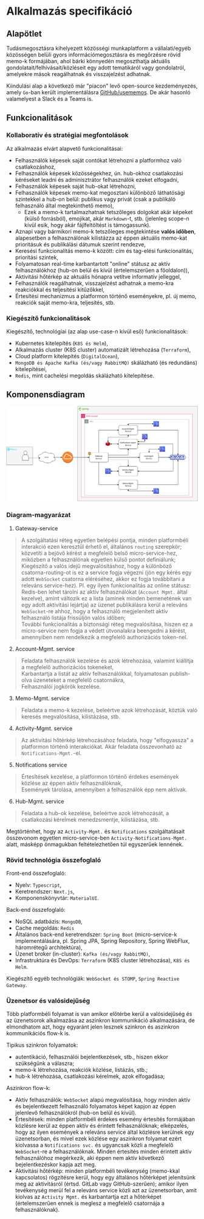 # Alkalmazás specifikáció

## Alapötlet

Tudásmegosztásra kihelyezett közösségi munkaplatform a vállalati/egyéb közösségen belüli gyors információmegosztásra és megőrzésre rövid memo-k formájában, ahol bárki könnyedén megoszthatja aktuális gondolatait/felhívásait/közléseit egy adott tematikáról vagy gondolatról, amelyekre mások reagálhatnak és visszajelzést adhatnak.

Kiindulási alap a következő már "piacon" levő open-source kezdeményezés, amely `Go`-ban került implementálásra [GitHub/usememos](https://github.com/usememos/memos). De akár hasonló valamelyest a Slack és a Teams is.

## Funkcionalitások

### Kollaboratív és stratégiai megfontolások

Az alkalmazás elvárt alapvető funkcionalitásai:

- Felhasználók képesek saját contókat létrehozni a platformhoz való csatlakozáshoz,
- Felhasználók képesek közösségekhez, ún. hub-okhoz csatlakozási kéréseket leadni és adminisztrátor felhasználók ezeket elfogadni,
- Felhasználók képesek saját hub-okat létrehozni,
- Felhasználók képesek memo-kat megosztani különböző láthatósági szintekkel a hub-on belül: publikus vagy privát (csak a publikáló felhasználó által megtekinthető memo),
  - Ezek a memo-k tartalmazhatnak tetszőleges dolgokat akár képeket (külső forrásból), emojikat, akár `Markdown`-t, stb. (jelenleg scope-n kívül esik, hogy akár fájlfeltöltést is támogassunk).
- Aznapi vagy bármikori memo-k tetszőleges megtekintése **valós időben**, alapesetben a felhasználónak kilistázza az éppen aktuális memo-kat prioritásuk és publikálási dátumuk szerint rendezve,
- Keresési funkcionalitás memo-k között: cím és tag-elési funkcionalitás, prioritási szintek,
- Folyamatosan real-time karbantartott "online" státusz az aktív felhasználókhoz (hub-on belül és kívül (értelemszerűen a főoldalon)),
- Aktivitási hőtérkép az aktuális hónapra vetítve informatív jelleggel,
- Felhasználók reagálhatnak, visszajelzést adhatnak a memo-kra reakciókkal és teljesítési kitűzőkkel,
- Értesítési mechanizmus a platformon történő eseményekre, pl. új memo, reakciók saját memo-kra, teljesítés, stb.

### Kiegészítő funkcionalitások

Kiegészítő, technológiai (az alap use-case-n kívül eső) funkcionalitások:

- Kubernetes kitelepítés (`K8S és Helm`),
- Alkalmazás cluster (K8S cluster) automatizált létrehozása (`Terraform`),
- Cloud platform kitelepítés (`DigitalOcean`),
- `MongoDB és Apache Kafka (és/vagy RabbitMQ)` skálázható (és redundáns) kitelepítései,
- `Redis`, mint cachelési megoldás skálázható kitelepítése.

## Komponensdiagram

![diagram](diagram.png)

### Diagram-magyarázat

1. Gateway-service

> A szolgáltatási réteg egyetlen belépési pontja, minden platformbéli interakció ezen keresztül érhető el, általános `routing` szerepkör; közvetíti a bejövő kérést a megfelelő belső micro-service-hez, miközben a felhasználónak egyetlen külső pontot definiálunk;
> Kiegészítő a valós idejű megvalósításhoz, hogy a különböző csatorna-routing-ot is ez a service fogja végezni (jön egy kérés egy adott `WebSocket` csatorna eléréséhez, akkor ez fogja továbbítani a releváns service-hez). Pl. egy ilyen funkcionalitás az online státusz: Redis-ben lehet tárolni az aktív felhasználókat (`Account Mgmt.` által kezelve), amint változik ez a lista (aminek minden bemenetének van egy adott aktivitási lejártja) az üzenet publikálásra kerül a releváns `WebSocket`-re ahhoz, hogy a felhasználó megjelenített aktív felhasználó listája frissüljön valós időben;  
> További funkcionalitás a biztonsági réteg megvalósítása, hiszen ez a micro-service nem fogja a védett útvonalakra beengedni a kérést, amennyiben nem rendelkezik a megfelelő authorizációs token-nel.

2. Account-Mgmt. service

> Feladata felhasználók kezelése és azok létrehozása, valamint kiállítja a megfelelő authorizációs tokeneket,  
> Karbantartja a listát az aktív felhasználókkal, folyamatosan publish-olva üzeneteket a megfelelő csatornákra,  
> Felhasználói jogkörök kezelése.

3. Memo-Mgmt. service

> Feladata a memo-k kezelése, beleértve azok létrehozását, köztük való keresés megvalósítása, kilistázása, stb.

4. Activity-Mgmt. service

> Az aktivitási hőtérkép létrehozásához feladata, hogy "elfogyassza" a platformon történő interakciókat.
> Akár feladata összevonható az `Notifications-Mgmt.`-el.

5. Notifications service

> Értesítések kezelése, a platformon történő érdekes események közlése az éppen aktív felhasználóknak,  
> Események tárolása, amennyiben a felhasználók épp nem aktívak.  

6. Hub-Mgmt. service

> Feladata a hub-ok kezelése, beleértve azok létrehozását, a csatlakozási kérelmek menedzsmentje, kilistázása, stb.

Megtörténhet, hogy az `Activity-Mgmt.` és `Notifications` szolgáltatásait összevonom egyetlen micro-service-ben `Activity-Notifications-Mgmt.` alatt, másképp önmagukban feltételezhetően túl egyszerűek lennének.

### Rövid technológia összefoglaló

Front-end összefoglaló:

- Nyelv: `Typescript`,
- Keretrendszer: `Next.js`,
- Komponenskönyvtár: `MaterialUI`.

Back-end összefoglaló:

- NoSQL adatbázis: `MongoDB`,
- Cache megoldás: `Redis`
- Általános back-end keretrendszer: `Spring Boot` (micro-service-k implementálására, pl. Spring JPA, Spring Repository, Spring WebFlux, háromrétegű architektúra),
- Üzenet broker (in-cluster): `Kafka (és/vagy RabbitMQ)`,
- Infrastruktúra és DevOps: `Terraform` (K8S cluster létrehozása), `K8S és Helm`.

Kiegészítő egyéb technológiák: `WebSocket és STOMP`, `Spring Reactive Gateway`.

### Üzenetsor és valósidejűség

Több platformbéli folyamat is van amikor előtérbe kerül a valósidejűség és az üzenetsorok alkalmazása az aszinkron kommunikáció alkalmazására, de elmondhatom azt, hogy egyaránt jelen lesznek szinkron és aszinkron kommunikációs flow-k is.

Tipikus szinkron folyamatok:

- autentikáció, felhasználói bejelentkezések, stb., hiszen ekkor szükségünk a válaszra;
- memo-k létrehozása, reakciók közlése, listázás, stb.;
- hub-k létrehozása, csatlakozási kérelmek, azok elfogadása;

Aszinkron flow-k:

- Aktív felhasználók: `WebSocket` alapú megvalósítása, hogy minden aktív és bejelentkezett felhasználó folyamatos képet kapjon az éppen jelenlevő felhasználókról (hub-on belül és kívül).
- Értesítések: minden platformbéli érdekes esemény értesítés formájában közlésre kerül az éppen aktív és érintett felhasználóknak; elképzelés, hogy az ilyen események a releváns service által közlésre kerülnek egy üzenetsorban, és mivel ezek közlése egy aszinkron folyamat ezért kiolvassa a `Notifications svc.` és ugyancsak közli a megfelelő `WebSocket`-re a felhasználóknak. Minden értesítés minden érintett aktív felhasználóhoz megérkezik, aki éppen nem aktív következő bejelentkezéskor kapja azt meg.
- Aktivitási hőtérkép: minden platformbéli tevékenység (memo-kkal kapcsolatos) rögzítésre kerül, hogy egy általános hőtérképet jelenítsünk meg az aktivitásról (értsd. GitLab vagy GitHub-szerűen); amikor ilyen tevékenység merül fel a releváns service közli azt az üzenetsorban, amit kiolvas az `Activity Mgmt.` és karbantartja ezt a hőtérképet (értelemszerűen ennek is meglesz a megfelelő csatornája a felhasználóknak).
